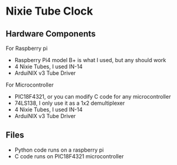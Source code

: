 # Nixie Tube Clock 
## Hardware Components
For Raspberry pi
 - Raspberry Pi4 model B+ is what I used, but any should work
 - 4 Nixie Tubes, I used IN-14
 - ArduiNIX v3 Tube Driver

For Microcontroller
 - PIC18F4321, or you can modify C code for any microcontroller
 - 74LS138, I only use it as a 1x2 demultiplexer
 - 4 Nixie Tubes, I used IN-14
 - ArduiNIX v3 Tube Driver

## Files
- Python code runs on a raspberry pi
- C code runs on PIC18F4321 microcontroller
